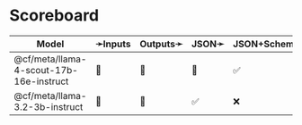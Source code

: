 # Scoreboard

| Model                                   | ➛Inputs   | Outputs➛   | JSON➛   | JSON+Schema➛   | Chat   | Streaming | Tools | Batch | Seed | Files | Citations | Thinking |
| --------------------------------------- | --------- | ---------- | ------- | -------------- | ------ | --------- | ----- | ----- | ---- | ----- | --------- | -------- |
| @cf/meta/llama-4-scout-17b-16e-instruct | 💬        | 💬         | 🤪      | ✅             | ✅🚩🤪 | ✅🚩🤪    | 💨    | ❌    | ✅   | ❌    | ❌        | ❌       |
| @cf/meta/llama-3.2-3b-instruct          | 💬        | 💬         | ✅      | ❌             | ✅🚩🤪 | ✅🚩🤪    | 💨    | ❌    | ✅   | ❌    | ❌        | ❌       |

